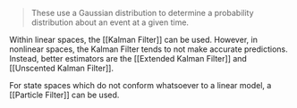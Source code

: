> These use a Gaussian distribution to determine a probability distribution about an event at a given time.

Within linear spaces, the [[Kalman Filter]] can be used.
However, in nonlinear spaces, the Kalman Filter tends to not make accurate predictions. Instead, better estimators are the [[Extended Kalman Filter]] and [[Unscented Kalman Filter]].

For state spaces which do not conform whatsoever to a linear model, a [[Particle Filter]] can be used.


